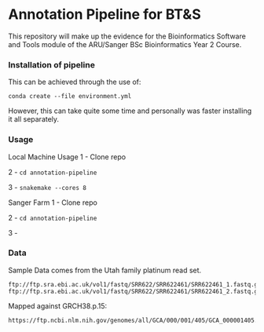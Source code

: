 # Annotation Pipeline for BT&S 

This repository will make up the evidence for the Bioinformatics Software and Tools module
of the ARU/Sanger BSc Bioinformatics Year 2 Course.

### Installation of pipeline
This can be achieved through the use of:

`conda create --file environment.yml`

However, this can take quite some time and personally was faster
installing it all separately.

### Usage

Local Machine Usage
1 - Clone repo

2 - `cd annotation-pipeline`

3 - `snakemake --cores 8`

Sanger Farm
1 - Clone repo

2 - `cd annotation-pipeline`

3 - 

### Data
Sample Data comes from the Utah family platinum read set.
```
ftp://ftp.sra.ebi.ac.uk/vol1/fastq/SRR622/SRR622461/SRR622461_1.fastq.gz
ftp://ftp.sra.ebi.ac.uk/vol1/fastq/SRR622/SRR622461/SRR622461_2.fastq.gz
```

Mapped against GRCH38.p.15:
```
https://ftp.ncbi.nlm.nih.gov/genomes/all/GCA/000/001/405/GCA_000001405.15_GRCh38/GCA_000001405.15_GRCh38_genomic.fna.gz
```